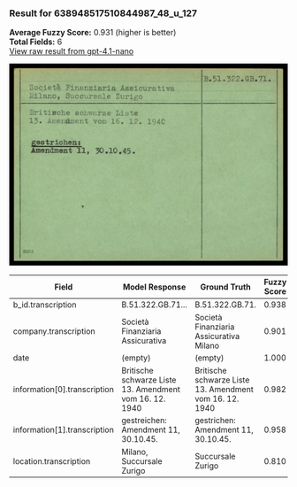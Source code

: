 ### Result for 638948517510844987_48_u_127
**Average Fuzzy Score:** 0.931 (higher is better)<br>
**Total Fields:** 6<br>
[View raw result from gpt-4.1-nano](https://github.com/RISE-UNIBAS/humanities_data_benchmark/blob/main/results/2025-10-24/T0308/request_T0308_638948517510844987_48_u_127.json)

<img src="https://github.com/RISE-UNIBAS/humanities_data_benchmark/blob/main/benchmarks/blacklist/images/638948517510844987_48_u_127.jpg?raw=true" alt="638948517510844987_48_u_127" width="600px">

| Field | Model Response | Ground Truth | Fuzzy Score | Match |
|-------|----------------|--------------|-------------|-------|
| b_id.transcription | B.51.322.GB.71... | B.51.322.GB.71. | 0.938 | ✅ |
| company.transcription | Società Finanziaria Assicurativa | Società Finanziaria Assicurativa Milano | 0.901 | ❌ |
| date | (empty) | (empty) | 1.000 | ✅ |
| information[0].transcription | Britische schwarze Liste 13. Amendment vom 16. 12. 1940 | Britische schwarze Liste<br>13. Amendment vom 16. 12. 1940 | 0.982 | ✅ |
| information[1].transcription | gestreichen: Amendment 11, 30.10.45. | gestrichen:<br>Amendment 11, 30.10.45. | 0.958 | ✅ |
| location.transcription | Milano, Succursale Zurigo | Succursale Zurigo | 0.810 | ❌ |
